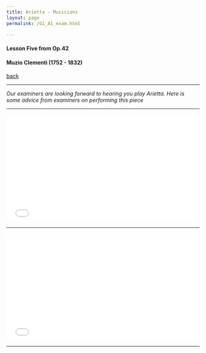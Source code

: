 ```yaml
---
title: Arietta - Musicians
layout: page
permalink: /G1_A1_exam.html

---
```



#### Lesson Five from Op.42

#### Muzio Clementi (1752 - 1832)

[back](G1_A1_pathway2)

***

*Our examiners are looking forward to hearing you play Arietta. Here is some advice from examiners on performing this piece*



***

<iframe src="//player.vimeo.com/video/117915830?color=ff0179&amp;title=0&amp;portrait=0" width="500" height="281" frameborder="0" webkitallowfullscreen mozallowfullscreen allowfullscreen></iframe>

***

<iframe src="//player.vimeo.com/video/117915831?color=ff0179&amp;title=0&amp;portrait=0" width="500" height="281" frameborder="0" webkitallowfullscreen mozallowfullscreen allowfullscreen></iframe>

***


